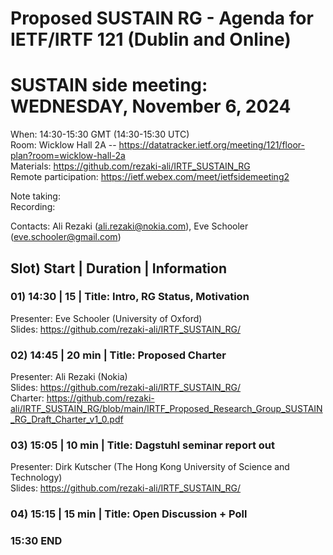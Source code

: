 Proposed SUSTAIN RG - Agenda for IETF/IRTF 121 (Dublin and Online)    
==================================================================  
  
# SUSTAIN side meeting: WEDNESDAY, November 6, 2024  
When: 14:30-15:30 GMT (14:30-15:30 UTC)  
Room: Wicklow Hall 2A -- https://datatracker.ietf.org/meeting/121/floor-plan?room=wicklow-hall-2a  
Materials: https://github.com/rezaki-ali/IRTF_SUSTAIN_RG  
Remote participation: https://ietf.webex.com/meet/ietfsidemeeting2  
  
Note taking:<TBD>  
Recording:<available post session>  
  
Contacts: Ali Rezaki (ali.rezaki@nokia.com), Eve Schooler (eve.schooler@gmail.com)  
  
## Slot) Start | Duration | Information  
  
### 01) 14:30 | 15 | Title: Intro, RG Status, Motivation  
Presenter: Eve Schooler (University of Oxford)  
Slides: https://github.com/rezaki-ali/IRTF_SUSTAIN_RG/  
    
### 02) 14:45 | 20 min | Title: Proposed Charter  
Presenter: Ali Rezaki (Nokia)  
Slides: https://github.com/rezaki-ali/IRTF_SUSTAIN_RG/  
Charter: https://github.com/rezaki-ali/IRTF_SUSTAIN_RG/blob/main/IRTF_Proposed_Research_Group_SUSTAIN_RG_Draft_Charter_v1_0.pdf  
  
  
### 03) 15:05 | 10 min | Title: Dagstuhl seminar report out  
Presenter: Dirk Kutscher (The Hong Kong University of Science and Technology)  
Slides: https://github.com/rezaki-ali/IRTF_SUSTAIN_RG/  
  
### 04) 15:15 | 15 min | Title: Open Discussion + Poll  
  
### 15:30 END  
